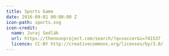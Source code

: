 ```yaml
---
title: Sports Game
date: 2016-09-01 00:00:00 Z
icon-path: sports.svg
icon-credit:
  name: Juraj Sedlák
  url: https://thenounproject.com/search/?q=soccer&i=741537
  licence: CC-BY http://creativecommons.org/licenses/by/3.0/
---
```


